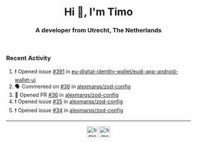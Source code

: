 <h1 align="center">Hi 👋, I'm Timo</h1>
<h3 align="center">A developer from Utrecht, The Netherlands</h3>
<br/>
<!-- https://github.com/rahuldkjain/github-profile-readme-generator --!>

<!--  <p align="left"><img src="https://github-readme-stats.vercel.app/api?username=timoglastra&show_icons=true&count_private=true&" alt="timoglastra" /></p> --!>

<!--
Github language stats
<p align="left"><img src="https://github-readme-stats.vercel.app/api/top-langs/?username=timoglastra&layout=compact" alt="timoglastra" /><p>
-->

<!-- Codestats language stats -->
<!-- <p align="left"><img src="https://codestats-readme.vercel.app/api/top-langs/?username=timoglastra&layout=compact&language_count=12" alt="timoglastra" /><p>    --!>
  
<h3>Recent Activity</h3>

<!--START_SECTION:activity-->
1. ❗ Opened issue [#391](https://github.com/eu-digital-identity-wallet/eudi-app-android-wallet-ui/issues/391) in [eu-digital-identity-wallet/eudi-app-android-wallet-ui](https://github.com/eu-digital-identity-wallet/eudi-app-android-wallet-ui)
2. 🗣 Commented on [#36](https://github.com/alexmarqs/zod-config/pull/36#issuecomment-3015218578) in [alexmarqs/zod-config](https://github.com/alexmarqs/zod-config)
3. 💪 Opened PR [#36](https://github.com/alexmarqs/zod-config/pull/36) in [alexmarqs/zod-config](https://github.com/alexmarqs/zod-config)
4. ❗ Opened issue [#35](https://github.com/alexmarqs/zod-config/issues/35) in [alexmarqs/zod-config](https://github.com/alexmarqs/zod-config)
5. ❗ Opened issue [#34](https://github.com/alexmarqs/zod-config/issues/34) in [alexmarqs/zod-config](https://github.com/alexmarqs/zod-config)
<!--END_SECTION:activity-->

---

<p align="center">
<a href="https://twitter.com/timoglastra" target="blank"><img align="center" src="https://cdn.jsdelivr.net/npm/simple-icons@3.0.1/icons/twitter.svg" alt="timoglastra" height="30" width="30" /></a>
<a href="https://linkedin.com/in/timoglastra" target="blank"><img align="center" src="https://cdn.jsdelivr.net/npm/simple-icons@3.0.1/icons/linkedin.svg" alt="timoglastra" height="30" width="30" /></a>
</p>



